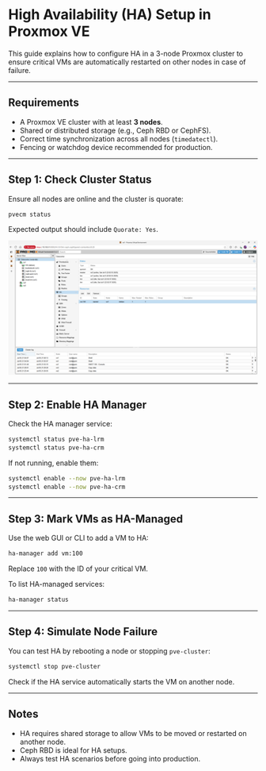 # High Availability (HA) Setup in Proxmox VE

This guide explains how to configure HA in a 3-node Proxmox cluster to ensure critical VMs are automatically restarted on other nodes in case of failure.

---

## Requirements

- A Proxmox VE cluster with at least **3 nodes**.
- Shared or distributed storage (e.g., Ceph RBD or CephFS).
- Correct time synchronization across all nodes (`timedatectl`).
- Fencing or watchdog device recommended for production.

---

## Step 1: Check Cluster Status

Ensure all nodes are online and the cluster is quorate:

```bash
pvecm status
```

Expected output should include `Quorate: Yes`.

![Proxmox Ha Status](/proxmox/8.4.1/bare-metal/assets/screenshots/proxmox-ha-status.png)

---

## Step 2: Enable HA Manager

Check the HA manager service:

```bash
systemctl status pve-ha-lrm
systemctl status pve-ha-crm
```

If not running, enable them:

```bash
systemctl enable --now pve-ha-lrm
systemctl enable --now pve-ha-crm
```

---

## Step 3: Mark VMs as HA-Managed

Use the web GUI or CLI to add a VM to HA:

```bash
ha-manager add vm:100
```

Replace `100` with the ID of your critical VM.

To list HA-managed services:

```bash
ha-manager status
```

---

## Step 4: Simulate Node Failure

You can test HA by rebooting a node or stopping `pve-cluster`:

```bash
systemctl stop pve-cluster
```

Check if the HA service automatically starts the VM on another node.

---

## Notes

- HA requires shared storage to allow VMs to be moved or restarted on another node.
- Ceph RBD is ideal for HA setups.
- Always test HA scenarios before going into production.



